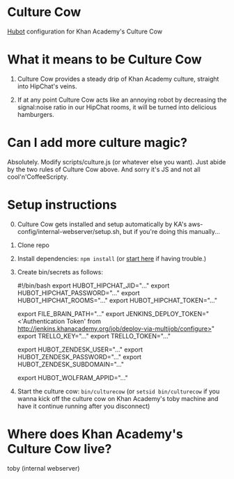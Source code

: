 Culture Cow
===========

<a href="http://hubot.github.com/">Hubot</a> configuration for Khan Academy's
Culture Cow

What it means to be Culture Cow
====================

1) Culture Cow provides a steady drip of Khan Academy culture, straight into
HipChat's veins.

2) If at any point Culture Cow acts like an annoying robot by decreasing the
signal:noise ratio in our HipChat rooms, it will be turned into delicious
hamburgers.

Can I add more culture magic?
=============================

Absolutely. Modify scripts/culture.js (or whatever else you want). Just abide
by the two rules of Culture Cow above. And sorry it's JS and not all
cool'n'CoffeeScripty.

Setup instructions
==================

0) Culture Cow gets installed and setup automatically by KA's aws-config/internal-webserver/setup.sh, but if you're doing this manually... 

1) Clone repo

2) Install dependencies: ```npm install``` (or [start here](https://github.com/github/hubot/tree/master/docs) if having trouble.)

3) Create bin/secrets as follows:

   #!/bin/bash
   export HUBOT_HIPCHAT_JID="..."
   export HUBOT_HIPCHAT_PASSWORD="..."
   export HUBOT_HIPCHAT_ROOMS="..."
   export HUBOT_HIPCHAT_TOKEN="..."

   export FILE_BRAIN_PATH="..."
   export JENKINS_DEPLOY_TOKEN="<'Authentication Token' from http://jenkins.khanacademy.org/job/deploy-via-multijob/configure>"
   export TRELLO_KEY="..."
   export TRELLO_TOKEN="..."

   export HUBOT_ZENDESK_USER="..."
   export HUBOT_ZENDESK_PASSWORD="..."
   export HUBOT_ZENDESK_SUBDOMAIN="..."

   export HUBOT_WOLFRAM_APPID="..."

4) Start the culture cow: ```bin/culturecow``` (or ```setsid bin/culturecow```
if you wanna kick off the culture cow on Khan Academy's toby machine and have
it continue running after you disconnect)

Where does Khan Academy's Culture Cow live?
===========================================

toby (internal webserver)

